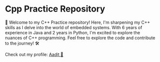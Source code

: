 
# Cpp Practice Repository

🚀 Welcome to my C++ Practice repository! Here, I'm sharpening my C++ skills as I delve into the world of embedded systems. With 6 years of experience in Java and 2 years in Python, I'm excited to explore the nuances of C++ programming. Feel free to explore the code and contribute to the journey! 🛠️

Check out my profile: [Aadit 👳](https://github.com/Aadit017)
